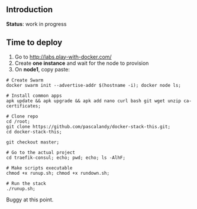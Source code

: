 ## Introduction

**Status**: work in progress

## Time to deploy
1. Go to http://labs.play-with-docker.com/ 
2. Create **one instance** and wait for the node to provision
3. On **node1**, copy paste:

```
# Create Swarm
docker swarm init --advertise-addr $(hostname -i); docker node ls;

# Install common apps
apk update && apk upgrade && apk add nano curl bash git wget unzip ca-certificates;

# Clone repo
cd /root;
git clone https://github.com/pascalandy/docker-stack-this.git;
cd docker-stack-this;

git checkout master;

# Go to the actual project
cd traefik-consul; echo; pwd; echo; ls -AlhF;

# Make scripts executable
chmod +x runup.sh; chmod +x rundown.sh;

# Run the stack
./runup.sh;
```

Buggy at this point.